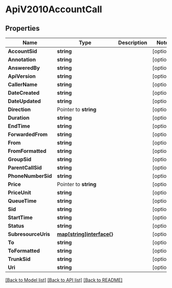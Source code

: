 # ApiV2010AccountCall

## Properties

Name | Type | Description | Notes
------------ | ------------- | ------------- | -------------
**AccountSid** | **string** |  | [optional] 
**Annotation** | **string** |  | [optional] 
**AnsweredBy** | **string** |  | [optional] 
**ApiVersion** | **string** |  | [optional] 
**CallerName** | **string** |  | [optional] 
**DateCreated** | **string** |  | [optional] 
**DateUpdated** | **string** |  | [optional] 
**Direction** | Pointer to **string** |  | [optional] 
**Duration** | **string** |  | [optional] 
**EndTime** | **string** |  | [optional] 
**ForwardedFrom** | **string** |  | [optional] 
**From** | **string** |  | [optional] 
**FromFormatted** | **string** |  | [optional] 
**GroupSid** | **string** |  | [optional] 
**ParentCallSid** | **string** |  | [optional] 
**PhoneNumberSid** | **string** |  | [optional] 
**Price** | Pointer to **string** |  | [optional] 
**PriceUnit** | **string** |  | [optional] 
**QueueTime** | **string** |  | [optional] 
**Sid** | **string** |  | [optional] 
**StartTime** | **string** |  | [optional] 
**Status** | **string** |  | [optional] 
**SubresourceUris** | [**map[string]interface{}**](.md) |  | [optional] 
**To** | **string** |  | [optional] 
**ToFormatted** | **string** |  | [optional] 
**TrunkSid** | **string** |  | [optional] 
**Uri** | **string** |  | [optional] 

[[Back to Model list]](../README.md#documentation-for-models) [[Back to API list]](../README.md#documentation-for-api-endpoints) [[Back to README]](../README.md)


